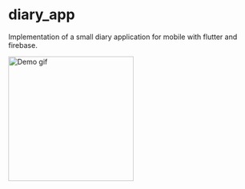 # diary_app

Implementation of a small diary application for mobile with flutter and firebase.

<img src="https://github.com/trixky/diary_app/blob/main/.demo/screenshots.gif" alt="Demo gif" width="250"/>
